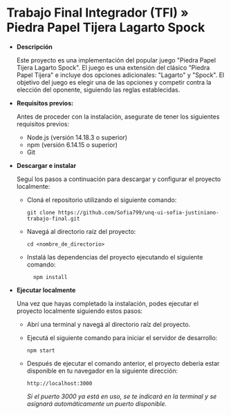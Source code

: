 # Trabajo Final Integrador (TFI) » Piedra Papel Tijera Lagarto Spock

* **Descripción**

    Este proyecto es una implementación del popular juego "Piedra Papel Tijera Lagarto Spock". El juego es una extensión del clásico "Piedra Papel Tijera" e incluye dos opciones adicionales: "Lagarto" y "Spock". El objetivo del juego es elegir una de las opciones y competir contra la elección del oponente, siguiendo las reglas establecidas.

* **Requisitos previos:**

    Antes de proceder con la instalación, asegurate de tener los siguientes requisitos previos:
        
    *   Node.js (versión 14.18.3 o superior)
    *   npm (versión 6.14.15 o superior) 
    *   Git

* **Descargar e instalar**

    Seguí los pasos a continuación para descargar y configurar el proyecto localmente:

    *   Cloná el repositorio utilizando el siguiente comando:

            git clone https://github.com/Sofia799/unq-ui-sofia-justiniano-trabajo-final.git

    *   Navegá al directorio raíz del proyecto:

            cd <nombre_de_directorio>

    * Instalá las dependencias del proyecto ejecutando el siguiente comando:

            npm install

* **Ejecutar localmente**

    Una vez que hayas completado la instalación, podes ejecutar el proyecto localmente siguiendo estos pasos:

    *   Abrí una terminal y navegá al directorio raíz del proyecto.

    *   Ejecutá el siguiente comando para iniciar el servidor de desarrollo:
    
            npm start

    *   Después de ejecutar el comando anterior, el proyecto debería estar disponible en tu navegador en la siguiente dirección:

        `http://localhost:3000`
    
        *Si el puerto 3000 ya está en uso, se te indicará en la terminal y se asignará automáticamente un puerto disponible.*

    